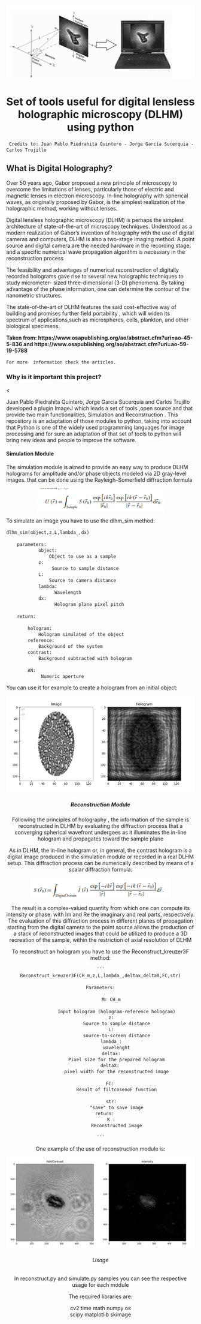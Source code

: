 <div align="center">
    <img src="./resources/DLHM.png"><img>

</div>
<h1 align="center">Set of tools useful for digital lensless holographic microscopy (DLHM) using  python  </h1>

<p>
     
     Credits to: Juan Pablo Piedrahita Quintero - Jorge García Sucerquia - Carlos Trujillo
</p>

<h2>What is Digital Holography?</h2>

<p>
    Over 50 years ago, Gabor proposed a new principle of
microscopy to overcome the limitations of lenses, particularly
those of electric and magnetic lenses in electron
microscopy. In-line holography with spherical
waves, as originally proposed by Gabor, is the simplest
realization of the holographic method, working
without lenses.
</p>

<p>
Digital lensless holographic microscopy (DLHM) is perhaps
the simplest architecture of state-of-the-art of microscopy
techniques. Understood as a modern realization of Gabor’s
invention of holography  with the use of digital cameras
and computers, DLHM is also a two-stage imaging method.
A point source and digital camera are the needed hardware in
the recording stage, and a specific numerical wave propagation algorithm is necessary in the reconstruction process
</p>

<p>
The feasibility and advantages of numerical reconstruction
of digitally recorded holograms gave rise to
several new holographic techniques to study micrometer-
sized three-dimensional (3-D) phenomena. By
taking advantage of the phase information, one can
determine the contour of the nanometric structures.

</p>
<p>
 The state-of-the-art of DLHM features the said cost-effective way
of building and promises further field portability , which
will widen its spectrum of applications,such as microspheres,
 cells, plankton, and other biological specimens.
</p>




<p>
    <b>Taken from: https://www.osapublishing.org/ao/abstract.cfm?uri=ao-45-5-836  and  https://www.osapublishing.org/ao/abstract.cfm?uri=ao-59-19-5788 </b>

    For more  information check the articles.

</p>
<h3>Why is it important this project?</h3>

<
<p>
     Juan Pablo Piedrahita Quintero,  Jorge García Sucerquia and Carlos Trujillo developed a  plugin ImageJ which leads a set of tools ,open source and that provide two main functionalities, Simulation and Reconstruction . This repository is an adaptation of those modules to python, taking into account that Python is one of the widely used programming languages for image processing and for sure an adaptation of that set of tools to python will bring new ideas and people to improve the software.

</p>


<h4> Simulation Module </h4>

<p>
The simulation module
is aimed to provide an easy way to produce DLHM holograms
for amplitude and/or phase objects modeled via 2D gray-level
images. that can be done using the  Rayleigh–Somerfield diffraction
formula
</p>


<div align="center">
    <img src="./resources/equation.png"><img>


   



</div>

<p> To simulate an image you have to use the dlhm_sim method: </p>

```
dlhm_sim(object,z,L,lambda_,dx)

    parameters:
            object:  
                Object to use as a sample 
            z:      
                 Source to sample distance
            L:
                Source to camera distance
            lambda:
                  Wavelength
            dx:
                  Hologram plane pixel pitch

    return:

        hologram:
            Hologram simulated of the object
        reference:
            Background of the system
        contrast: 
            Background subtracted with hologram

        AN:
             Numeric aperture

```


<p> You can use it for example to create a hologram from an initial object:</p>

<div align="center">
    <img src="./resources/simulation_result.png"><img>

    

<h5> Reconstruction Module </h5>

<p>
Following the principles of holography , the information
of the sample  is reconstructed in DLHM by evaluating
the diffraction process that a converging spherical wavefront
undergoes as it illuminates the in-line hologram
 and propagates toward the sample plane

</p>

<p>
As in DLHM,
the in-line hologram or, in general, the contrast hologram is a
digital image produced in the simulation module or recorded in
a real DLHM setup. This diffraction process can be numerically
described by means of a scalar diffraction formula:

</p>

<div align="center">
    <img src="./resources/eq2.png"><img>


<p>
The result  is a complex-valued quantity from
which one can compute its intensity or phase.
with Im and Re the
imaginary and real parts, respectively. The evaluation of this
diffraction process in different planes of propagation starting
from the digital camera to the point source allows the production of a stack of reconstructed images that could be utilized to
produce a 3D recreation of the sample, within the restriction of
axial resolution of DLHM
</p>

<p> To reconstruct an hologram you have to use the Reconstruct_kreuzer3F method: </p>

    ´´´
    Reconstruct_kreuzer3F(CH_m,z,L,lambda_,deltax,deltaX,FC,str)

    Parameters:

            M: CH_m

                Input hologram (hologram-reference hologram)
            z:
                Source to sample distance
            L:
                source-to-screen distance
            lambda_:
                wavelenght
            deltax:
                Pixel size for the prepared hologram
            deltaX: 
                pixel width for the reconstructed image

            FC: 
                Result of filtcosenoF function

            str:
                "save" to save image
        return: 
            K :
                Reconstructed image

    ´´´
<p> One example of the use of reconstruction module is:</p>

<div align="center">
    <img src="./resources/result.PNG"><img>



<h6>Usage</h6>

<p>
In reconstruct.py and simulate.py samples you can see the respective usage for each module
</p>


<p>The required libraries are:

 cv2
 time
 math
 numpy 
 os    
 scipy
 matplotlib
 skimage  

</p>
